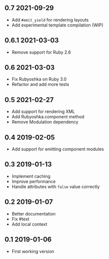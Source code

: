 ## 0.7 2021-09-29

- Add `#emit_yield` for rendering layouts
- Add experimental template compilation (WIP)

## 0.6.1 2021-03-03

- Remove support for Ruby 2.6

## 0.6 2021-03-03

- Fix Rubyoshka on Ruby 3.0
- Refactor and add more tests

## 0.5 2021-02-27

- Add support for rendering XML
- Add Rubyoshka.component method
- Remove Modulation dependency

## 0.4 2019-02-05

- Add support for emitting component modules

## 0.3 2019-01-13

- Implement caching
- Improve performance
- Handle attributes with `false` value correctly

## 0.2 2019-01-07

- Better documentation
- Fix #text
- Add local context

## 0.1 2019-01-06

- First working version
